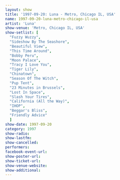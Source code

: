 ```yaml
---
layout: show
title: '1997-09-20: Luna - Metro, Chicago IL, USA'
name: 1997-09-20-luna-metro-chicago-il-usa
artist: 'Luna'
show-venue: 'Metro, Chicago IL, USA'
show-setlist: [
  "Fuzzy Wuzzy",
  "Sideshow By The Seashore",
  "Beautiful View",
  "This Time Around",
  "Bobby Peru",
  "Moon Palace",
  "Tracy I Love You",
  "Tiger Lily",
  "Chinatown",
  "Season Of The Witch",
  "Pup Tent",
  "23 Minutes in Brussels",
  "Lost In Space",
  "Slash Your Tires",
  "California (All the Way)",
  "IHOP",
  "Beggar's Bliss",
  "Friendly Advice"
  ]
show-date: 1997-09-20
category: 1997
show-radio: 
show-lastfm: 
show-cancelled: 
performers: 
facebook-event-url: 
show-poster-url: 
show-ticket-url: 
show-venue-website: 
show-additional: 
---
```


